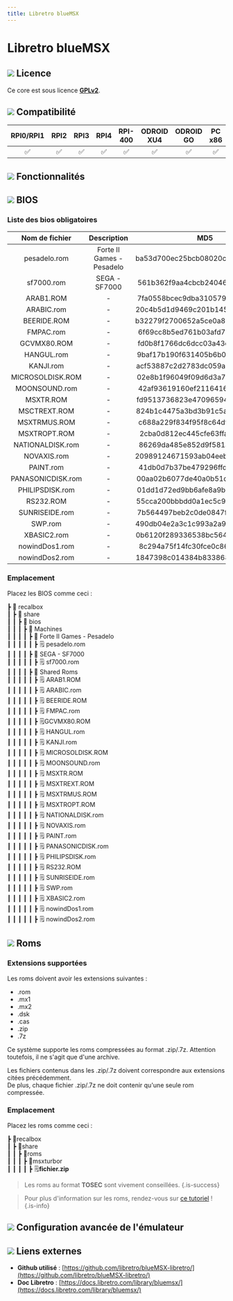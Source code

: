 ```yaml
---
title: Libretro blueMSX
---
```


# Libretro blueMSX



## ![](/migration-images/emulateurs/ordinosaures/msx-turbo-r/gerald-g-parchment-background-or-border-5.svg) Licence

Ce core est sous licence [**GPLv2**](https://github.com/libretro/blueMSX-libretro/blob/master/license.txt).

## ![](/migration-images/emulateurs/ordinosaures/msx-turbo-r/compatibility.png) Compatibilité

| RPI0/RPI1 | RPI2 | RPI3 | RPI4 | RPI-400 | ODROID XU4 | ODROID GO | PC x86 | PC X86\_64 |
| :---: | :---: | :---: | :---: | :---: | :---: | :---: | :---: | :---: |
| ✅ | ✅ | ✅ | ✅ | ✅ | ✅ | ✅ | ✅ | ✅ |

## ![](/migration-images/emulateurs/ordinosaures/msx-turbo-r/cogwheel-145804_640.png) Fonctionnalités



## ![](/migration-images/emulateurs/ordinosaures/msx-turbo-r/tqfp32.svg) BIOS

### Liste des bios obligatoires

| **Nom de fichier** | Description | MD5 | Fourni |
| :---: | :---: | :---: | :---: |
| pesadelo.rom | Forte II Games - Pesadelo | ba53d700ec25bcb08020ce693319cd28 | ✅ |
| sf7000.rom | SEGA - SF7000 | 561b362f9aa4cbcb240461abf83c2e0d | ✅ |
| ARAB1.ROM | - | 7fa0558bcec9dba310579521623d9f6a | ✅ |
| ARABIC.rom | - | 20c4b5d1d9469c201b145f082ec32658 | ✅ |
| BEERIDE.ROM | - | b32279f2700652a5ce0a809318626763 | ✅ |
| FMPAC.rom | - | 6f69cc8b5ed761b03afd78000dfb0e19 | ✅ |
| GCVMX80.ROM | - | fd0b8f1766dc6dcc03a43d9c79dc4e37 | ✅ |
| HANGUL.rom | - | 9baf17b190f631405b6b0eeeeb162b87 | ✅ |
| KANJI.rom | - | acf53887c2d2783dc059a9b442c86b90 | ✅ |
| MICROSOLDISK.ROM | - | 02e8b1f96049f09d6d3a735647cbbb2a | ✅ |
| MOONSOUND.rom | - | 42af93619160ef2116416f74a6cb12f2 | ✅ |
| MSXTR.ROM | - | fd9513736823e470965949f2a3ec6a43 | ✅ |
| MSCTREXT.ROM | - | 824b1c4475a3bd3b91c5ae81ea940aa2 | ✅ |
| MSXTRMUS.ROM | - | c688a229f834f95f8c64df7d33188cd8 | ✅ |
| MSXTROPT.ROM | - | 2cba0d812ec445cfe63ffa2cac8d42c2 | ✅ |
| NATIONALDISK.rom | - | 86269da485e852d9f581ac27f4ba32ff | ✅ |
| NOVAXIS.rom | - | 20989124671593ab04eeb01d52a1e25c | ✅ |
| PAINT.rom | - | 41db0d7b37be479296ffd59fcd6775f0 | ✅ |
| PANASONICDISK.rom | - | 00aa02b6077de40a0b51d71a3c3e1d5f | ✅ |
| PHILIPSDISK.rom | - | 01dd1d72ed9bb6afe8a9b441c198a1cd | ✅ |
| RS232.ROM | - | 55cca200bbbdd0a1ec5c9d70966c05c0 | ✅ |
| SUNRISEIDE.rom | - | 7b564497beb2c0de0847f107dec00ddf | ✅ |
| SWP.rom | - | 490db04e2a3c1c993a2a9d3611949c76 | ✅ |
| XBASIC2.rom | - | 0b6120f289336538bc564548109f97c6 | ✅ |
| nowindDos1.rom | - | 8c294a75f14fc30fce0c8642d28ccec1 | ✅ |
| nowindDos2.rom | - | 1847398c014384b833868c64f149f338 | ✅ |

### Emplacement

Placez les BIOS comme ceci :

┣ 📁 recalbox  
┃ ┣ 📁 share  
┃ ┃ ┣ 📁 bios  
┃ ┃ ┃ ┣ 📁 Machines  
┃ ┃ ┃ ┃ ┣ 📁 Forte II Games - Pesadelo  
┃ ┃ ┃ ┃ ┃ ┣ 🗒 pesadelo.rom  
┃ ┃ ┃ ┃ ┣ 📁 SEGA - SF7000  
┃ ┃ ┃ ┃ ┃ ┣ 🗒 sf7000.rom  
┃ ┃ ┃ ┃ ┣ 📁 Shared Roms  
┃ ┃ ┃ ┃ ┃ ┣ 🗒 ARAB1.ROM  
┃ ┃ ┃ ┃ ┃ ┣ 🗒 ARABIC.rom  
┃ ┃ ┃ ┃ ┃ ┣ 🗒 BEERIDE.ROM  
┃ ┃ ┃ ┃ ┃ ┣ 🗒 FMPAC.rom  
┃ ┃ ┃ ┃ ┃ ┣ 🗒GCVMX80.ROM  
┃ ┃ ┃ ┃ ┃ ┣ 🗒 HANGUL.rom  
┃ ┃ ┃ ┃ ┃ ┣ 🗒 KANJI.rom  
┃ ┃ ┃ ┃ ┃ ┣ 🗒 MICROSOLDISK.ROM  
┃ ┃ ┃ ┃ ┃ ┣ 🗒 MOONSOUND.rom  
┃ ┃ ┃ ┃ ┃ ┣ 🗒 MSXTR.ROM  
┃ ┃ ┃ ┃ ┃ ┣ 🗒 MSXTREXT.ROM  
┃ ┃ ┃ ┃ ┃ ┣ 🗒 MSXTRMUS.ROM  
┃ ┃ ┃ ┃ ┃ ┣ 🗒 MSXTROPT.ROM  
┃ ┃ ┃ ┃ ┃ ┣ 🗒 NATIONALDISK.rom  
┃ ┃ ┃ ┃ ┃ ┣ 🗒 NOVAXIS.rom  
┃ ┃ ┃ ┃ ┃ ┣ 🗒 PAINT.rom  
┃ ┃ ┃ ┃ ┃ ┣ 🗒 PANASONICDISK.rom  
┃ ┃ ┃ ┃ ┃ ┣ 🗒 PHILIPSDISK.rom  
┃ ┃ ┃ ┃ ┃ ┣ 🗒 RS232.ROM  
┃ ┃ ┃ ┃ ┃ ┣ 🗒 SUNRISEIDE.rom  
┃ ┃ ┃ ┃ ┃ ┣ 🗒 SWP.rom  
┃ ┃ ┃ ┃ ┃ ┣ 🗒 XBASIC2.rom  
┃ ┃ ┃ ┃ ┃ ┣ 🗒 nowindDos1.rom  
┃ ┃ ┃ ┃ ┃ ┣ 🗒 nowindDos2.rom  

## ![](/migration-images/emulateurs/ordinosaures/msx-turbo-r/rom-30098_640.png) Roms

### **Extensions supportées**

Les roms doivent avoir les extensions suivantes :

* .rom
* .mx1
* .mx2
* .dsk
* .cas
* .zip
* .7z

Ce système supporte les roms compressées au format .zip/.7z. Attention toutefois, il ne s'agit que d'une archive.

Les fichiers contenus dans les .zip/.7z doivent correspondre aux extensions citées précédemment.  
De plus, chaque fichier .zip/.7z ne doit contenir qu'une seule rom compressée.

### **Emplacement**

Placez les roms comme ceci : 

┣ 📁recalbox  
┃ ┣ 📁share  
┃ ┃ ┣ 📁roms  
┃ ┃ ┃ ┣ 📁msxturbor  
┃ ┃ ┃ ┃ ┣ 🗒**fichier.zip**  


>Les roms au format **TOSEC** sont vivement conseillées.
{.is-success}


>Pour plus d'information sur les roms, rendez-vous sur [ce tutoriel](/fr/tutoriels/jeux/generalite/les-roms-et-les-isos) !
{.is-info}

## ![](/migration-images/emulateurs/ordinosaures/msx-turbo-r/hammer-28636_640.png) Configuration avancée de l'émulateur



## ![](/migration-images/emulateurs/ordinosaures/msx-turbo-r/kisspng-web-development-world-wide-web-computer-icons-webs-world-wide-web-icon-png-5ab05c24477216.4540070115215073642927.png) Liens externes

* **Github utilisé** : [https://github.com/libretro/blueMSX-libretro/](https://github.com/libretro/blueMSX-libretro/)
* **Doc Libretro** : [https://docs.libretro.com/library/bluemsx/](https://docs.libretro.com/library/bluemsx/)

